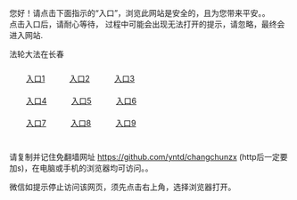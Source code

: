 您好！请点击下面指示的“入口”，浏览此网站是安全的，且为您带来平安。。 <br/>
点击入口后，请耐心等待， 过程中可能会出现无法打开的提示，请忽略，最终会进入网站. </br>

法轮大法在长春<br/>
<div style="padding:10px"><a style="margin:20px" target="_blank" href="https://doiwu1q4pujxb.cloudfront.net/2Qpsp?twjcblw" id="ccLink1" rel="nofollow">入口1</a> <a target="_blank" style="margin:20px" href="https://d7pzi6dmxsdb1.cloudfront.net/2Qpsp?imrzjae" id="ccLink2" rel="nofollow">入口2</a> <a style="margin:20px" target="_blank" href="https://d1fsz5onvx5s7y.cloudfront.net/2Qpsp?tcwnjrj" id="ccLink3" rel="nofollow">入口3</a></div>

<div style="padding:10px" ><a style="margin:20px" target="_blank" href="https://doiwu1q4pujxb.cloudfront.net/2Qpsp?twjcblw" id="ccLink4" rel="nofollow">入口4</a> <a style="margin:20px" href="https://d7pzi6dmxsdb1.cloudfront.net/2Qpsp?imrzjae" target="_blank" id="ccLink5" rel="nofollow">入口5</a> <a style="margin:20px" href="https://d1fsz5onvx5s7y.cloudfront.net/2Qpsp?tcwnjrj" target="_blank" id="ccLink6" rel="nofollow">入口6</a></div>

<div style="padding:10px"><a style="margin:20px" target="_blank" href="https://doiwu1q4pujxb.cloudfront.net/2Qpsp?twjcblw" id="ccLink7" rel="nofollow">入口7</a> <a style="margin:20px" href="https://d7pzi6dmxsdb1.cloudfront.net/2Qpsp?imrzjae" target="_blank" id="ccLink8" rel="nofollow">入口8</a> <a style="margin:20px" target="_blank" href="https://d1fsz5onvx5s7y.cloudfront.net/2Qpsp?tcwnjrj" id="ccLink9" rel="nofollow">入口9</a></div>

<br/>



请复制并记住免翻墙网址 https://github.com/yntd/changchunzx (http后一定要加s)，在电脑或手机的浏览器均可访问。。<br/>

微信如提示停止访问该网页，须先点击右上角，选择浏览器打开。
